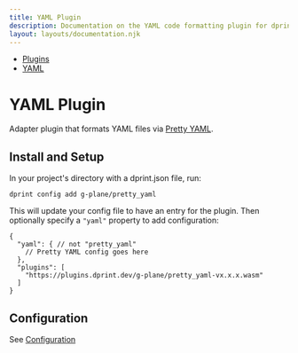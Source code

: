 ```yaml
---
title: YAML Plugin
description: Documentation on the YAML code formatting plugin for dprint.
layout: layouts/documentation.njk
---
```


<nav class="breadcrumb" aria-label="breadcrumbs">
  <ul>
    <li><a href="/plugins">Plugins</a></li>
    <li><a href="/plugins/yaml">YAML</a></li>
  </ul>
</nav>

# YAML Plugin

Adapter plugin that formats YAML files via [Pretty YAML](https://github.com/g-plane/pretty_yaml).

## Install and Setup

In your project's directory with a dprint.json file, run:

```shellsession
dprint config add g-plane/pretty_yaml
```

This will update your config file to have an entry for the plugin. Then optionally specify a `"yaml"` property to add configuration:

```jsonc
{
  "yaml": { // not "pretty_yaml"
    // Pretty YAML config goes here
  },
  "plugins": [
    "https://plugins.dprint.dev/g-plane/pretty_yaml-vx.x.x.wasm"
  ]
}
```

## Configuration

See [Configuration](/plugins/yaml/config)
